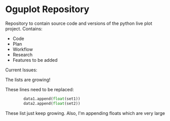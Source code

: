 __Oguplot Repository__
=====================================

Repository to contain source code and versions of the python
live plot project. Contains:

* Code
* Plan
* Workflow
* Research
* Features to be added

Current Issues:

The lists are growing!

These lines need to be replaced:

```python
	    data1.append(float(set1))
	    data2.append(float(set2))
```

These list just keep growing. Also, I'm appending floats which are very large


